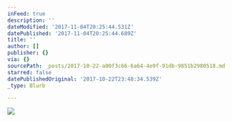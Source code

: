 ```yaml
---
inFeed: true
description: ''
dateModified: '2017-11-04T20:25:44.531Z'
datePublished: '2017-11-04T20:25:44.689Z'
title: ''
author: []
publisher: {}
via: {}
sourcePath: _posts/2017-10-22-a00f3c66-6a64-4e9f-91db-9851b2980518.md
starred: false
datePublishedOriginal: '2017-10-22T23:48:34.539Z'
_type: Blurb

---
```

![](https://the-grid-user-content.s3-us-west-2.amazonaws.com/69c6c312-bfb5-408c-8752-08f85532ee15.jpg)